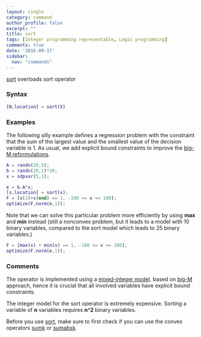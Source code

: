 ```yaml
---
layout: single
category: command
author_profile: false
excerpt: ""
title: sort
tags: [Integer programming representable, Logic programming]
comments: true
date: '2016-09-17'
sidebar:
  nav: "commands"
---
```


[sort](/command/sort) overloads sort operator

### Syntax

````matlab
[N,location] = sort(X)
````

### Examples

The following silly example defines a regression problem with the constraint that the sum of the largest value and the smallest value of the decision variable is 1. As usual, we add explicit bound constraints to improve the [big-M reformulations](/tutorial/bigmandconvexhulls).

````matlab
A = randn(20,5);
b = randn(20,1)*20;
x = sdpvar(5,1);

e = b-A*x;
[s,location] = sort(x);
F = [s(1)+s(end) == 1, -100 <= x <= 100];
optimize(F,norm(e,1));
````

Note that we can solve this particular problem more efficiently by using **max** and **min** instead (still a nonconvex problem, but it leads to a model with 10 binary variables, compared to the sort model which leads to 25 binary variables.)

````matlab
F = [max(x) + min(x) == 1, -100 <= x <= 100];
optimize(F,norm(e,1));
````


### Comments

The operator is implemented using a [mixed-integer model](/tutorial/nonlinearoperatorsmixedinteger). based on [big-M](/tutorial/bigmandconvexhulls) approach, hence it is crucial that all involved variables have explicit bound constraints.

The integer model for the sort operator is extremely expensive. Sorting a variable of **n** variables requires **n^2** binary variables.

Before you use [sort](/command/sort), make sure to first check if you can use the convex operators [sumk](/command/sumk) or [sumabsk](/command/sumabsk).
